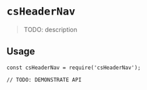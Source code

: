 # `csHeaderNav`

> TODO: description

## Usage

```
const csHeaderNav = require('csHeaderNav');

// TODO: DEMONSTRATE API
```
